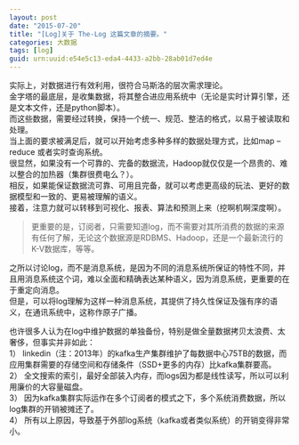 ```yaml
---
layout: post
date: "2015-07-20"
title: "[Log]关于 The-Log 这篇文章的摘要。"
categories: 大数据
tags: [log]
guid: urn:uuid:e54e5c13-eda4-4433-a2bb-28ab01d7ed4e
---
```


实际上，对数据进行有效利用，很符合马斯洛的层次需求理论。  
金字塔的最底层，是收集数据，将其整合进应用系统中（无论是实时计算引擎，还是文本文件，还是python脚本）。  
而这些数据，需要经过转换，保持一个统一、规范、整洁的格式，以易于被读取和处理。  
当上面的要求被满足后，就可以开始考虑多种多样的数据处理方式，比如map – reduce 或者实时查询系统。  
很显然，如果没有一个可靠的、完备的数据流，Hadoop就仅仅是一个昂贵的、难以整合的加热器（集群很费电么？）。  
相反，如果能保证数据流可靠、可用且完备，就可以考虑更高级的玩法、更好的数据模型和一致的、更易被理解的语义。  
接着，注意力就可以转移到可视化、报表、算法和预测上来（挖啊机啊深度啊）。  

> 更重要的是，订阅者，只需要知道log，而不需要对其所消费的数据的来源有任何了解，无论这个数据源是RDBMS、Hadoop，还是一个最新流行的K-V数据库，等等。  

之所以讨论log，而不是消息系统，是因为不同的消息系统所保证的特性不同，并且用消息系统这个词，难以全面和精确表达某种语义，因为消息系统，更重要的在于重定向消息。  
但是，可以将log理解为这样一种消息系统，其提供了持久性保证及强有序的语义，在通讯系统中，这称作原子广播。  

也许很多人认为在log中维护数据的单独备份，特别是做全量数据拷贝太浪费、太奢侈，但事实并非如此：  
1） linkedin（注：2013年）的kafka生产集群维护了每数据中心75TB的数据，而应用集群需要的存储空间和存储条件（SSD+更多的内存）比kafka集群要高。  
2） 全文搜索的索引，最好全部装入内存，而logs因为都是线性读写，所以可以利用廉价的大容量磁盘。  
3） 因为kafka集群实际运作在多个订阅者的模式之下，多个系统消费数据，所以log集群的开销被摊还了。  
4） 所有以上原因，导致基于外部log系统（kafka或者类似系统）的开销变得非常小。  
